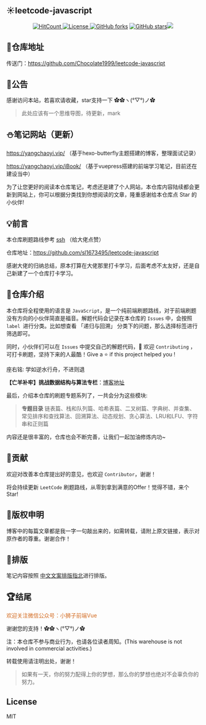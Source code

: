 ##  :sunny:leetcode-javascript

<p align="center">
<a href="http://hits.dwyl.com/Chocolate1999/leetcode-javascript"><img src="http://hits.dwyl.com/Chocolate1999/leetcode-javascript.svg" alt="HitCount"></a><a href="https://www.gnu.org/licenses/"> <img src="https://img.shields.io/github/license/Chocolate1999/leetcode-javascript.svg" alt="License"></a><a href="https://github.com/Chocolate1999/leetcode-javascript/network"> <img src="https://img.shields.io/github/forks/Chocolate1999/leetcode-javascript.svg" alt="GitHub forks"></a> <a href="https://github.com/Chocolate1999/leetcode-javascript/stargazers"> <img src="https://img.shields.io/github/stars/Chocolate1999/leetcode-javascript.svg" alt="GitHub stars"></a><img src="https://camo.githubusercontent.com/cb8cb80af654f3dae14a4aa62e44bf62f16953d6/68747470733a2f2f6a617977636a6c6f76652e6769746875622e696f2f73622f6c616e672f6368696e6573652e737667"></img></p>

## :seedling:仓库地址

传送门：https://github.com/Chocolate1999/leetcode-javascript
## :loudspeaker:公告
感谢访问本站，若喜欢请收藏，star支持一下 ✿✿ヽ(°▽°)ノ✿

>此处应该有一个思维导图，待更新，mark

## :snowman:笔记网站（更新）

https://yangchaoyi.vip/ （基于hexo-butterfly主题搭建的博客，整理面试记录）

https://yangchaoyi.vip/iBook/ （基于vuepress搭建的前端学习笔记，目前还在建设当中）

为了让您更好的阅读本仓库笔记，考虑还是建了个人网站，本仓库内容陆续都会更新到网站上，你可以根据分类找到你想阅读的文章，隆重感谢给本仓库点 Star 的小伙伴!


## :bulb:前言
本仓库刷题路线参考 <a href="https://github.com/sl1673495/leetcode-javascript">ssh</a>  （给大佬点赞）

仓库地址：https://github.com/sl1673495/leetcode-javascript

感谢大佬的归纳总结，原本打算在大佬那里打卡学习，后面考虑不太友好，还是自己新建了一个仓库打卡学习。

## :pushpin:仓库介绍
本仓库将全程使用的语言是 `JavaScript`，是一个纯前端刷题路线，对于前端刷题没有方向的小伙伴简直是福音。解题代码会记录在本仓库的 `Issues` 中，会按照 `label `进行分类。比如想查看 「递归与回溯」 分类下的问题，那么选择标签进行筛选即可。

同时，小伙伴们可以在 `Issues` 中提交自己的解题代码，🤝 欢迎 `Contributing` ，可打卡刷题，坚持下来的人最酷！Give a ⭐️ if this project helped you !



座右铭: 学如逆水行舟，不进则退

**【亡羊补牢】挑战数据结构与算法专栏**：<a href="https://blog.csdn.net/weixin_42429718/category_10357778.html">博客地址</a>

最后，介绍本仓库的刷题专题系列了，一共会分为这些模块:

>**专题目录**
>链表篇、栈和队列篇、哈希表篇、二叉树篇、字典树、并查集、常见排序和查找算法、回溯算法、动态规划、贪心算法、LRU和LFU、字符串和正则篇

内容还是很丰富的，仓库也会不断完善，让我们一起加油修炼内功~

## :gift_heart:贡献
欢迎对改善本仓库提出好的意见，也欢迎 `Contributor`，谢谢！

将会持续更新 `LeetCode` 刷题路线，从零到拿到满意的Offer！觉得不错，来个Star!


## :sunflower:版权申明

博客中的每篇文章都是我一字一句敲出来的，如需转载，请附上原文链接，表示对原作者的尊重。谢谢合作！

## :page_with_curl:排版

笔记内容按照 <a href="https://mazhuang.org/wiki/chinese-copywriting-guidelines/">中文文案排版指北</a>进行排版。

## :trophy:结尾

<font color=chocolate>欢迎关注微信公众号：小狮子前端Vue</font>

谢谢您的支持！✿✿ヽ(°▽°)ノ✿

注：本仓库不参与商业行为，也请各位读者周知。(This warehouse is not involved in commercial activities.)

转载使用请注明出处，谢谢！

>如果有一天，你的努力配得上你的梦想，那么你的梦想也绝对不会辜负你的努力。 

## License

MIT
